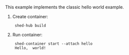 This example implements the classic hello world example.

1. Create container:

        shed-hub build

2. Run container:

        shed-container start --attach hello
        Hello,  world!
